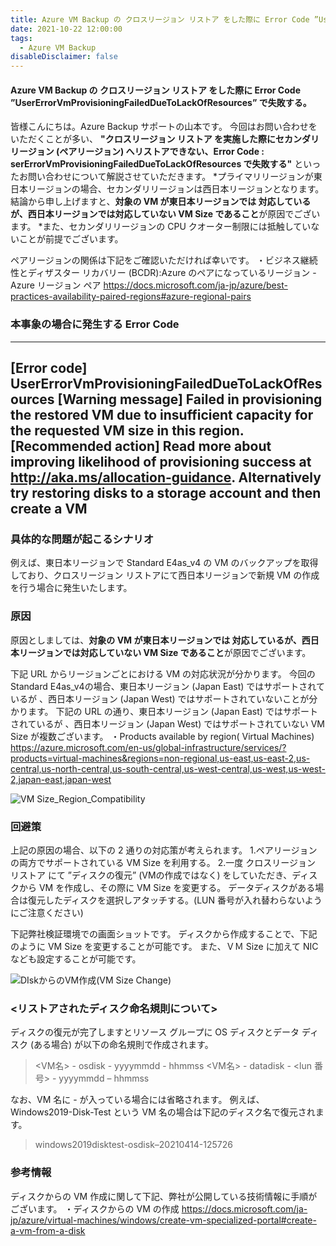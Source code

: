 ```yaml
---
title: Azure VM Backup の クロスリージョン リストア をした際に Error Code ”UserErrorVmProvisioningFailedDueToLackOfResources” で失敗する。
date: 2021-10-22 12:00:00
tags:
  - Azure VM Backup
disableDisclaimer: false
---
```


<!-- more -->
####  Azure VM Backup の クロスリージョン リストア をした際に Error Code ”UserErrorVmProvisioningFailedDueToLackOfResources” で失敗する。
皆様こんにちは。Azure Backup サポートの山本です。
今回はお問い合わせをいただくことが多い、 **"クロスリージョン リストア を実施した際にセカンダリ リージョン (ペアリージョン) へリストアできない、Error Code : serErrorVmProvisioningFailedDueToLackOfResources で失敗する"** といったお問い合わせについて解説させていただきます。
*プライマリリージョンが東日本リージョンの場合、セカンダリリージョンは西日本リージョンとなります。
結論から申し上げますと、**対象の VM が東日本リージョンでは 対応しているが、西日本リージョンでは対応していない VM Size であること**が原因でございます。
*また、セカンダリリージョンの CPU クオーター制限には抵触していないことが前提でございます。

ペアリージョンの関係は下記をご確認いただければ幸いです。
・ビジネス継続性とディザスター リカバリー (BCDR):Azure のペアになっているリージョン - Azure リージョン ペア
https://docs.microsoft.com/ja-jp/azure/best-practices-availability-paired-regions#azure-regional-pairs


### 本事象の場合に発生する Error Code 

-----------------------------------------------------------
**[Error code]**
UserErrorVmProvisioningFailedDueToLackOfResources
**[Warning message]**
Failed in provisioning the restored VM due to insufficient capacity for the requested VM size in this region.
**[Recommended action]**
Read more about improving likelihood of provisioning success at http://aka.ms/allocation-guidance. Alternatively try restoring disks to a storage account and then create a VM
-----------------------------------------------------------

### 具体的な問題が起こるシナリオ
例えば、東日本リージョンで Standard E4as_v4 の VM のバックアップを取得しており、クロスリージョン リストアにて西日本リージョンで新規 VM の作成を行う場合に発生いたします。

### 原因
原因としましては、**対象の VM が東日本リージョンでは 対応しているが、西日本リージョンでは対応していない VM Size であること**が原因でございます。 

下記 URL からリージョンごとにおける VM の対応状況が分かります。
今回の Standard E4as_v4の場合、東日本リージョン (Japan East) ではサポートされているが 、西日本リージョン (Japan West) ではサポートされていないことが分かります。
下記の URL の通り、東日本リージョン (Japan East) ではサポートされているが 、西日本リージョン (Japan West) ではサポートされていない VM Size が複数ございます。
・Products available by region( Virtual Machines)
https://azure.microsoft.com/en-us/global-infrastructure/services/?products=virtual-machines&regions=non-regional,us-east,us-east-2,us-central,us-north-central,us-south-central,us-west-central,us-west,us-west-2,japan-east,japan-west
 
![VM Size_Region_Compatibility](https://user-images.githubusercontent.com/71251920/138295057-8819eb23-3029-403d-9d87-f764ce7b026c.jpg)




### 回避策
上記の原因の場合、以下の 2 通りの対応策が考えられます。
1.ペアリージョンの両方でサポートされている VM Size を利用する。
2.一度 クロスリージョン リストア にて ”ディスクの復元” (VMの作成ではなく) をしていただき、ディスクから VM を作成し、その際に VM Size を変更する。
データディスクがある場合は復元したディスクを選択しアタッチする。(LUN 番号が入れ替わらないようにご注意ください)

下記弊社検証環境での画面ショットです。
ディスクから作成することで、下記のように VM Size を変更することが可能です。
また、ＶＭ Size に加えて NIC なども設定することが可能です。

![DIskからのVM作成(VM Size Change)](https://user-images.githubusercontent.com/71251920/138295033-694d40b5-8e4e-4366-8f01-b91db652a38e.png)

 
### <リストアされたディスク命名規則について>
ディスクの復元が完了しますとリソース グループに OS ディスクとデータ ディスク (ある場合) が以下の命名規則で作成されます。

>    <VM名> - osdisk - yyyymmdd - hhmmss
>    <VM名> - datadisk - <lun 番号> - yyyymmdd – hhmmss


なお、VM 名に - が入っている場合には省略されます。
例えば、Windows2019-Disk-Test という VM 名の場合は下記のディスク名で復元されます。
　　　
>windows2019disktest-osdisk–20210414-125726

### 参考情報
ディスクからの VM 作成に関して下記、弊社が公開している技術情報に手順がございます。
・ディスクからの VM の作成
https://docs.microsoft.com/ja-jp/azure/virtual-machines/windows/create-vm-specialized-portal#create-a-vm-from-a-disk

